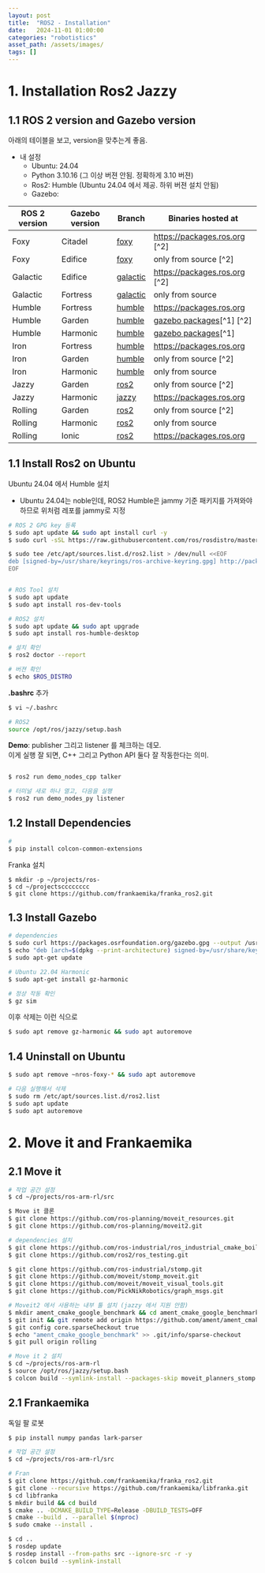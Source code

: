 ```yaml
---
layout: post
title:  "ROS2 - Installation"
date:   2024-11-01 01:00:00
categories: "robotistics"
asset_path: /assets/images/
tags: []
---
```



# 1. Installation Ros2 Jazzy

## 1.1 ROS 2 version and Gazebo version

아래의 테이블을 보고, version을 맞추는게 좋음.
 - 내 설정
   - Ubuntu: 24.04
   - Python 3.10.16 (그 이상 버젼 안됨. 정확하게 3.10 버젼)
   - Ros2: Humble (Ubuntu 24.04 에서 제공. 하위 버젼 설치 안됨)
   - Gazebo: 


| ROS 2 version | Gazebo version | Branch                                                        | Binaries hosted at                                                                                                                               | 
|---------------|----------------|---------------------------------------------------------------|--------------------------------------------------------------------------------------------------------------------------------------------------| 
| Foxy          | Citadel        | [foxy](https://github.com/gazebosim/ros_gz/tree/foxy)         | https://packages.ros.org [^2]                                                                                                                    | 
| Foxy          | Edifice        | [foxy](https://github.com/gazebosim/ros_gz/tree/foxy)         | only from source [^2]                                                                                                                            | 
| Galactic      | Edifice        | [galactic](https://github.com/gazebosim/ros_gz/tree/galactic) | https://packages.ros.org [^2]                                                                                                                    | 
| Galactic      | Fortress       | [galactic](https://github.com/gazebosim/ros_gz/tree/galactic) | only from source                                                                                                                                 | 
| Humble        | Fortress       | [humble](https://github.com/gazebosim/ros_gz/tree/humble)     | https://packages.ros.org                                                                                                                         | 
| Humble        | Garden         | [humble](https://github.com/gazebosim/ros_gz/tree/humble)     | [gazebo packages](https://gazebosim.org/docs/latest/ros_installation#gazebo-garden-with-ros-2-humble-iron-or-rolling-use-with-caution-)[^1] [^2] | 
| Humble        | Harmonic       | [humble](https://github.com/gazebosim/ros_gz/tree/humble)     | [gazebo packages](https://gazebosim.org/docs/harmonic/ros_installation#-gazebo-harmonic-with-ros-2-humble-iron-or-rolling-use-with-caution-)[^1] | 
| Iron          | Fortress       | [humble](https://github.com/gazebosim/ros_gz/tree/iron)       | https://packages.ros.org                                                                                                                         | 
| Iron          | Garden         | [humble](https://github.com/gazebosim/ros_gz/tree/iron)       | only from source [^2]                                                                                                                            | 
| Iron          | Harmonic       | [humble](https://github.com/gazebosim/ros_gz/tree/iron)       | only from source                                                                                                                                 | 
| Jazzy         | Garden         | [ros2](https://github.com/gazebosim/ros_gz/tree/ros2)         | only from source [^2]                                                                                                                            | 
| Jazzy         | Harmonic       | [jazzy](https://github.com/gazebosim/ros_gz/tree/jazzy)       | https://packages.ros.org                                                                                                                         | 
| Rolling       | Garden         | [ros2](https://github.com/gazebosim/ros_gz/tree/ros2)         | only from source [^2]                                                                                                                            | 
| Rolling       | Harmonic       | [ros2](https://github.com/gazebosim/ros_gz/tree/ros2)         | only from source                                                                                                                                 | 
| Rolling       | Ionic          | [ros2](https://github.com/gazebosim/ros_gz/tree/ros2)         | https://packages.ros.org                                                                                                                         | 

## 1.1 Install Ros2 on Ubuntu


Ubuntu 24.04 에서 Humble 설치 
- Ubuntu 24.04는 noble인데, ROS2 Humble은 jammy 기준 패키지를 가져와야 하므로 위처럼 레포를 jammy로 지정

```bash
# ROS 2 GPG key 등록
$ sudo apt update && sudo apt install curl -y
$ sudo curl -sSL https://raw.githubusercontent.com/ros/rosdistro/master/ros.key | sudo gpg --dearmor -o /usr/share/keyrings/ros-archive-keyring.gpg

$ sudo tee /etc/apt/sources.list.d/ros2.list > /dev/null <<EOF
deb [signed-by=/usr/share/keyrings/ros-archive-keyring.gpg] http://packages.ros.org/ros2/ubuntu jammy main
EOF


# ROS Tool 설치
$ sudo apt update
$ sudo apt install ros-dev-tools

# ROS2 설치
$ sudo apt update && sudo apt upgrade
$ sudo apt install ros-humble-desktop

# 설치 확인
$ ros2 doctor --report

# 버젼 확인
$ echo $ROS_DISTRO
```

**.bashrc** 추가

```bash
$ vi ~/.bashrc
```

```bash
# ROS2
source /opt/ros/jazzy/setup.bash
```



**Demo**: publisher 그리고 listener 를 체크하는 데모.<br> 
이게 실행 잘 되면, C++ 그리고 Python API 둘다 잘 작동한다는 의미. 

```bash

$ ros2 run demo_nodes_cpp talker

# 터미널 새로 하나 열고, 다음을 실행
$ ros2 run demo_nodes_py listener
```


## 1.2 Install Dependencies 

```bash
# 
$ pip install colcon-common-extensions
```

Franka 설치

```
$ mkdir -p ~/projects/ros-
$ cd ~/projectscccccccc
$ git clone https://github.com/frankaemika/franka_ros2.git
```


## 1.3 Install Gazebo

```bash
# dependencies
$ sudo curl https://packages.osrfoundation.org/gazebo.gpg --output /usr/share/keyrings/pkgs-osrf-archive-keyring.gpg
$ echo "deb [arch=$(dpkg --print-architecture) signed-by=/usr/share/keyrings/pkgs-osrf-archive-keyring.gpg] http://packages.osrfoundation.org/gazebo/ubuntu-stable $(lsb_release -cs) main" | sudo tee /etc/apt/sources.list.d/gazebo-stable.list > /dev/null
$ sudo apt-get update

# Ubuntu 22.04 Harmonic
$ sudo apt-get install gz-harmonic

# 정상 작동 확인
$ gz sim
```

이후 삭제는 이런 식으로

```bash
$ sudo apt remove gz-harmonic && sudo apt autoremove
```


## 1.4 Uninstall on Ubuntu

```bash
$ sudo apt remove ~nros-foxy-* && sudo apt autoremove

# 다음 실행해서 삭제
$ sudo rm /etc/apt/sources.list.d/ros2.list
$ sudo apt update
$ sudo apt autoremove
```




# 2. Move it and Frankaemika 

## 2.1 Move it

```bash
# 작업 공간 설정
$ cd ~/projects/ros-arm-rl/src

$ Move it 클론
$ git clone https://github.com/ros-planning/moveit_resources.git
$ git clone https://github.com/ros-planning/moveit2.git

# dependencies 설치
$ git clone https://github.com/ros-industrial/ros_industrial_cmake_boilerplate.git
$ git clone https://github.com/ros2/ros_testing.git

$ git clone https://github.com/ros-industrial/stomp.git
$ git clone https://github.com/moveit/stomp_moveit.git
$ git clone https://github.com/moveit/moveit_visual_tools.git
$ git clone https://github.com/PickNikRobotics/graph_msgs.git

# Moveit2 에서 사용하는 내부 툴 설치 (jazzy 에서 지원 안함)
$ mkdir ament_cmake_google_benchmark && cd ament_cmake_google_benchmark
$ git init && git remote add origin https://github.com/ament/ament_cmake.git
$ git config core.sparseCheckout true
$ echo "ament_cmake_google_benchmark" >> .git/info/sparse-checkout
$ git pull origin rolling

# Move it 2 설치
$ cd ~/projects/ros-arm-rl
$ source /opt/ros/jazzy/setup.bash
$ colcon build --symlink-install --packages-skip moveit_planners_stomp moveit_planners
```


## 2.1 Frankaemika

독일 팔 로봇

```bash
$ pip install numpy pandas lark-parser

# 작업 공간 설정
$ cd ~/projects/ros-arm-rl/src

# Fran
$ git clone https://github.com/frankaemika/franka_ros2.git
$ git clone --recursive https://github.com/frankaemika/libfranka.git
$ cd libfranka
$ mkdir build && cd build
$ cmake .. -DCMAKE_BUILD_TYPE=Release -DBUILD_TESTS=OFF
$ cmake --build . --parallel $(nproc)
$ sudo cmake --install .

$ cd ..
$ rosdep update
$ rosdep install --from-paths src --ignore-src -r -y
$ colcon build --symlink-install
```